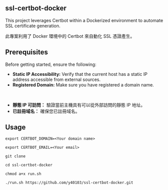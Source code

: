 ## ssl-certbot-docker

This project leverages Certbot within a Dockerized environment to automate SSL certificate generation. 

此專案利用了 Docker 環境中的 Certbot 來自動化 SSL 憑證產生。 

## Prerequisites

Before getting started, ensure the following:

- **Static IP Accessibility:** Verify that the current host has a static IP address accessible from external sources.
- **Registered Domain:** Make sure you have registered a domain name.

<br/>

- **靜態 IP 可訪問：** 驗證當前主機具有可以從外部訪問的靜態 IP 地址。  
- **已註冊域名：** 確保您已註冊域名。  

## Usage

```
export CERTBOT_DOMAIN=<Your domain name>

export CERTBOT_EMAIL=<Your email>

git clone 

cd ssl-certbot-docker

chmod a+x run.sh

./run.sh https://github.com/y40103/ssl-certbot-docker.git
```


